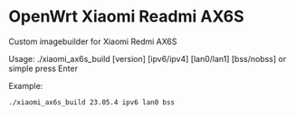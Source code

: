 # OpenWrt Xiaomi Readmi AX6S

Custom imagebuilder for Xiaomi Redmi AX6S

Usage: ./xiaomi_ax6s_build [version] [ipv6/ipv4] [lan0/lan1] [bss/nobss] or simple press Enter

Example:
```
./xiaomi_ax6s_build 23.05.4 ipv6 lan0 bss
```
